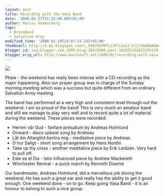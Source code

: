 ```yaml
---
layout: post
title: Recording with the Vasa Band
date: '2008-02-17T21:35:00.005+01:00'
author: Marcus Hammarberg
tags:
  - BrassBand
  - Salvation Army
modified_time: '2008-02-19T14:07:15.332+01:00'
thumbnail: http://4.bp.blogspot.com/\_kkDJOSPNTLs/R7ias5J-hlI/AAAAAAAAAQk/5l9NMgpXTh4/s72-c/PICT2579.JPG
blogger_id: tag:blogger.com,1999:blog-36533086.post-342955153423395129
blogger_orig_url: http://www.marcusoft.net/2008/02/recording-with-vasa-band.html
---
```


[<img
src="http://4.bp.blogspot.com/_kkDJOSPNTLs/R7ias5J-hlI/AAAAAAAAAQk/5l9NMgpXTh4/s320/PICT2579.JPG"
id="BLOGGER_PHOTO_ID_5168050668455233106"
style="DISPLAY: block; MARGIN: 0px auto 10px; CURSOR: hand; TEXT-ALIGN: center"
data-border="0" />](http://4.bp.blogspot.com/_kkDJOSPNTLs/R7ias5J-hlI/AAAAAAAAAQk/5l9NMgpXTh4/s1600-h/PICT2579.JPG)

<div>

Phew - the weekend has really been intense with a CD-recording as the
major happening. Also our prayer group was in charge of the Sunday
morning meeting which was a success but quite different from an ordinary
Salvation Army meeting.

</div>

<div>

The band has performed at a very high and consistent level through out
the weekend. I am so proud of the band! This is very much an amateur
band and still we manage to play very well and to record quite a lot of
material during the weekend. These pieces were recorded:

</div>

-   Herren vår Gud - fanfare preludium by Andreas Holmlund
-   Onward - disco upbeat song by Andreas
-   Låt din Altarglöd beröra mig - meditative piece by Andreas
-   O hur Saligt - short song arrangement by Hans Nordin
-   Take up thy cross - another meditative piece by Erik Leidzén. Very
    hard to pull off.
-   Este es el Dia - latin influenced piece by Andrew Mackereth
-   Winchester Revival - a quick march by Kenneth Downie

<div>

Our bandmaster, Andreas Holmlund, did a marvellous job during the
weekend. He has such a great ear and really has the ability to get it
good enough.
One weekend done - on to go. Keep going Vasa Band - it is an honour to
belong to such a nice group.

</div>
